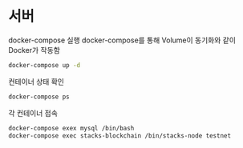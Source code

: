 # 서버
 
docker-compose 실행
docker-compose를 통해 Volume이 동기화와 같이 Docker가 작동함
```bash
docker-compose up -d
```

컨테이너 상태 확인
```bash
docker-compose ps
```

각 컨테이너 접속
```bash
docker-compose exex mysql /bin/bash
docker-compose exec stacks-blockchain /bin/stacks-node testnet
```

